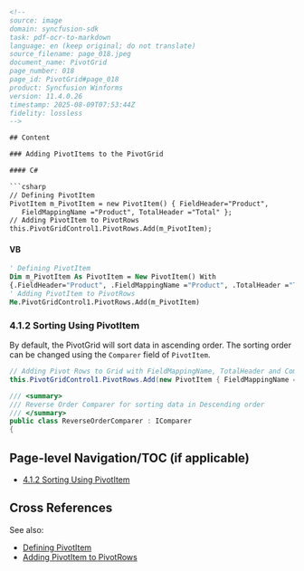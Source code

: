 ```html
<!--
source: image
domain: syncfusion-sdk
task: pdf-ocr-to-markdown
language: en (keep original; do not translate)
source_filename: page_018.jpeg
document_name: PivotGrid
page_number: 018
page_id: PivotGrid#page_018
product: Syncfusion Winforms
version: 11.4.0.26
timestamp: 2025-08-09T07:53:44Z
fidelity: lossless
-->

## Content

### Adding PivotItems to the PivotGrid

#### C#

```csharp
// Defining PivotItem
PivotItem m_PivotItem = new PivotItem() { FieldHeader="Product", 
   FieldMappingName ="Product", TotalHeader ="Total" };
// Adding PivotItem to PivotRows
this.PivotGridControl1.PivotRows.Add(m_PivotItem);
```

#### VB

```vb
' Defining PivotItem
Dim m_PivotItem As PivotItem = New PivotItem() With
{.FieldHeader="Product", .FieldMappingName ="Product", .TotalHeader ="Total"}
' Adding PivotItem to PivotRows
Me.PivotGridControl1.PivotRows.Add(m_PivotItem)
```

### 4.1.2 Sorting Using PivotItem

By default, the PivotGrid will sort data in ascending order. The sorting order can be changed using the `Comparer` field of `PivotItem`.

```csharp
// Adding Pivot Rows to Grid with FieldMappingName, TotalHeader and Comparer
this.PivotGridControl1.PivotRows.Add(new PivotItem { FieldMappingName = "Product", TotalHeader = "Total", Comparer = new ReverseOrderComparer() });

/// <summary>
/// Reverse Order Comparer for sorting data in Descending order
/// </summary>
public class ReverseOrderComparer : IComparer
{
```

## Page-level Navigation/TOC (if applicable)
- [4.1.2 Sorting Using PivotItem](#4.1.2-sorting-using-pivotitem)

## Cross References
See also:  
- [Defining PivotItem](#defining-pivotitem)
- [Adding PivotItem to PivotRows](#adding-pivotitem-to-pivotrows)

<!-- tags: [pivotgrid, winform, sort, pivotitem, comparer, reverseordercomparer] keywords: [pivotgrid, wiforms, pivotitem, data sorting, reverse order comparer, total header, field mapping name] -->
``` 
